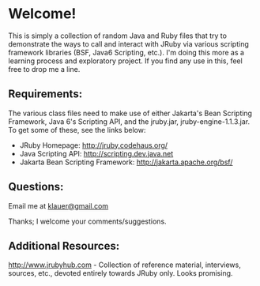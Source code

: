 Welcome!
========

This is simply a collection of random Java and Ruby files that try to demonstrate the ways to call and interact with JRuby via various scripting framework libraries (BSF, Java6 Scripting, etc.).  I'm doing this more as a learning process and exploratory project.  If you find any use in this, feel free to drop me a line.

Requirements:
-------------
The various class files need to make use of either Jakarta's Bean Scripting Framework, Java 6's Scripting API, and the jruby.jar, jruby-engine-1.1.3.jar.  To get some of these, see the links below:

   - JRuby Homepage: <http://jruby.codehaus.org/>
   - Java Scripting API: <http://scripting.dev.java.net>
   - Jakarta Bean Scripting Framework: <http://jakarta.apache.org/bsf/>

Questions:
----------
Email me at <klauer@gmail.com>

Thanks; I welcome your comments/suggestions.

Additional Resources:
---------------------
<http://www.jrubyhub.com> - Collection of reference material, interviews, sources, etc., devoted entirely towards
                            JRuby only.  Looks promising.

